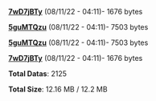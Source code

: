 [**7wD7jBTy**](/data/7wD7jBTy.txt) (08/11/22 - 04:11)- 1676 bytes

[**5guMTQzu**](/data/5guMTQzu.txt) (08/11/22 - 04:11)- 7503 bytes

[**5guMTQzu**](/data/5guMTQzu.txt) (08/11/22 - 04:11)- 7503 bytes

[**7wD7jBTy**](/data/7wD7jBTy.txt) (08/11/22 - 04:11)- 1676 bytes

**Total Datas**: 2125

**Total Size**: 12.16 MB / 12.2 MB